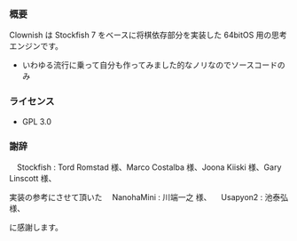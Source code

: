 ### 概要

Clownish は Stockfish 7 をベースに将棋依存部分を実装した 64bitOS 用の思考エンジンです。

* いわゆる流行に乗って自分も作ってみました的なノリなのでソースコードのみ

### ライセンス

* GPL 3.0

### 謝辞

　Stockfish  : Tord Romstad 様、Marco Costalba 様、Joona Kiiski 様、Gary Linscott 様、

実装の参考にさせて頂いた
　NanohaMini : 川端一之 様、
　Usapyon2   : 池泰弘 様、

に感謝します。
